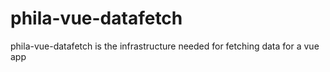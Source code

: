 # phila-vue-datafetch

phila-vue-datafetch is the infrastructure needed for fetching data for a vue app
